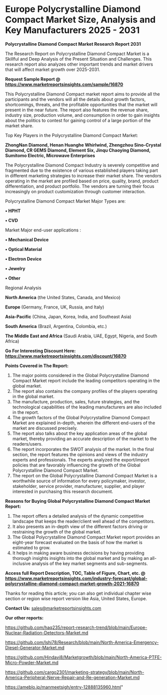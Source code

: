 # Europe Polycrystalline Diamond Compact Market Size, Analysis and Key Manufacturers 2025 - 2031

<strong>Polycrystalline Diamond Compact Market Research Report 2031</strong>

The Research Report on Polycrystalline Diamond Compact Market is a Skillful and Deep Analysis of the Present Situation and Challenges. This research report also analyzes other important trends and market drivers that will affect market growth over 2025-2031.

<strong>Request Sample Report @ <a href=https://www.marketreportsinsights.com/sample/16870>https://www.marketreportsinsights.com/sample/16870</a></strong>

This Polycrystalline Diamond Compact market report aims to provide all the participants and the vendors will all the details about growth factors, shortcomings, threats, and the profitable opportunities that the market will present in the near future. The report also features the revenue share, industry size, production volume, and consumption in order to gain insights about the politics to contest for gaining control of a large portion of the market share.

Top Key Players in the Polycrystalline Diamond Compact Market:

<strong>ZhongNan Diamond, Henan Huanghe Whirlwind, Zhengzhou Sino-Crystal Diamond, CR GEMS Diamond, Element Six, Jinqu Chaoying Diamond, Sumitomo Electric, Microwave Enterprises</strong>

The Polycrystalline Diamond Compact Industry is severely competitive and fragmented due to the existence of various established players taking part in different marketing strategies to increase their market share. The vendors operating in the market are profiled based on price, quality, brand, product differentiation, and product portfolio. The vendors are turning their focus increasingly on product customization through customer interaction.

Polycrystalline Diamond Compact Market Major Types are:

<strong>• HPHT

• CVD</strong>

Market Major end-user applications :

<strong>• Mechanical Device

• Optical Material

• Electron Device

• Jewelry

• Other</strong>

Regional Analysis

</u><strong><b>North America</b></strong> (the United States, Canada, and Mexico)

<strong><b>Europe </b></strong>(Germany, France, UK, Russia, and Italy)

<strong><b>Asia-Pacific</b></strong> (China, Japan, Korea, India, and Southeast Asia)

<strong><b>South America</b></strong> (Brazil, Argentina, Colombia, etc.)

<strong><b>The Middle East and Africa</b></strong> (Saudi Arabia, UAE, Egypt, Nigeria, and South Africa)

<strong>Go For Interesting Discount Here: <a href=https://www.marketreportsinsights.com/discount/16870>https://www.marketreportsinsights.com/discount/16870</a></strong>

<strong>Points Covered in The Report:</strong>
<ol>
  <li>The major points considered in the Global Polycrystalline Diamond Compact Market report include the leading competitors operating in the global market.</li>
  <li>The report also contains the company profiles of the players operating in the global market.</li>
  <li>The manufacture, production, sales, future strategies, and the technological capabilities of the leading manufacturers are also included in the report.</li>
  <li>The growth factors of the Global Polycrystalline Diamond Compact Market are explained in-depth, wherein the different end-users of the market are discussed precisely.</li>
  <li>The report also talks about the key application areas of the global market, thereby providing an accurate description of the market to the readers/users.</li>
  <li>The report incorporates the SWOT analysis of the market. In the final section, the report features the opinions and views of the industry experts and professionals. The experts analyzed the export/import policies that are favorably influencing the growth of the Global Polycrystalline Diamond Compact Market.</li>
  <li>The report on the Global Polycrystalline Diamond Compact Market is a worthwhile source of information for every policymaker, investor, stakeholder, service provider, manufacturer, supplier, and player interested in purchasing this research document.</li>
</ol>
<strong>Reasons for Buying Global Polycrystalline Diamond Compact Market Report:</strong>

<ol>
  <li>The report offers a detailed analysis of the dynamic competitive landscape that keeps the reader/client well ahead of the competitors.</li>
  <li>It also presents an in-depth view of the different factors driving or restraining the growth of the global market.</li>
  <li>The Global Polycrystalline Diamond Compact Market report provides an eight-year forecast evaluated on the basis of how the market is estimated to grow.</li>
  <li>It helps in making aware business decisions by having providing thorough insights insights into the global market and by making an all-inclusive analysis of the key market segments and sub-segments.</li>
</ol>
<strong>Access full Report Description, TOC, Table of Figure, Chart, etc. @ <a href=https://www.marketreportsinsights.com/industry-forecast/global-polycrystalline-diamond-compact-market-growth-2021-16870>https://www.marketreportsinsights.com/industry-forecast/global-polycrystalline-diamond-compact-market-growth-2021-16870</a></strong>


Thanks for reading this article; you can also get individual chapter wise section or region wise report version like Asia, United States, Europe.

<strong>Contact Us:</strong>
sales@marketreportsinsights.com

<strong>Our other reports:</strong>

<a href=https://github.com/haq235/report-research-trend/blob/main/Europe-Nuclear-Radiation-Detectors-Market.md>https://github.com/haq235/report-research-trend/blob/main/Europe-Nuclear-Radiation-Detectors-Market.md</a>

<a href=https://github.com/Ishi78/Research/blob/main/North-America-Emergency-Diesel-Generator-Market.md>https://github.com/Ishi78/Research/blob/main/North-America-Emergency-Diesel-Generator-Market.md</a>

<a href=https://github.com/Hindavi8/Marketgrowth/blob/main/North-America-PTFE-Micro-Powder-Market.md>https://github.com/Hindavi8/Marketgrowth/blob/main/North-America-PTFE-Micro-Powder-Market.md</a>

<a href=https://github.com/cargo2301/marketing-strategy/blob/main/North-America-Peripheral-Nerve-Repair-and-Re-generation-Market.md>https://github.com/cargo2301/marketing-strategy/blob/main/North-America-Peripheral-Nerve-Repair-and-Re-generation-Market.md</a>

<a href=https://ameblo.jp/manmeetsigh/entry-12888135960.html>https://ameblo.jp/manmeetsigh/entry-12888135960.html</a>"
